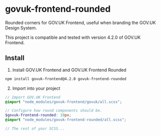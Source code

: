 # govuk-frontend-rounded
Rounded corners for GOV.UK Frontend, useful when branding the GOV.UK Design System.

This project is compatible and tested with version 4.2.0 of GOV.UK Frontend.

## Install

1. Install GOV.UK Frontend and GOV.UK Frontend Rounded
```bash
npm install govuk-frontend@4.2.0 govuk-frontend-rounded
```

2. Import into your project
```scss
// Import GOV.UK Frontend
@import "node_modules/govuk-frontend/govuk/all.scss";

// Configure how round components should be.
$govuk-frontend-rounded: 10px;
@import "node_modules/govuk-frontend-rounded/all.scss";

// The rest of your SCSS...
```